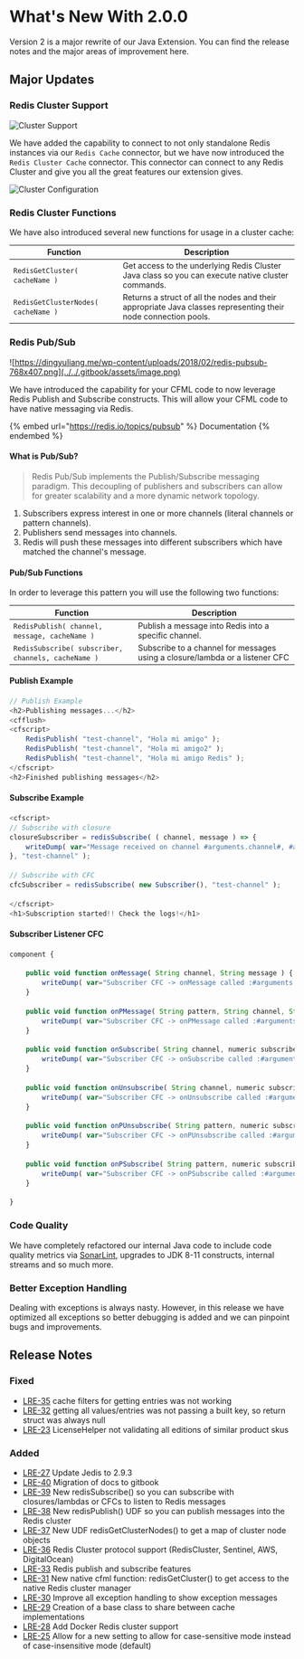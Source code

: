# What's New With 2.0.0

Version 2 is a major rewrite of our Java Extension.  You can find the release notes and the major areas of improvement here.

## Major Updates

### Redis Cluster Support

![Cluster Support](<../../.gitbook/assets/Screen Shot 2021-11-19 at 10.27.51 AM (1).png>)

We have added the capability to connect to not only standalone Redis instances via our `Redis Cache` connector, but we have now introduced the `Redis Cluster Cache` connector.  This connector can connect to any Redis Cluster and give you all the great features our extension gives.

![Cluster Configuration](<../../.gitbook/assets/Screen Shot 2021-11-19 at 10.34.04 AM.png>)

### Redis Cluster Functions

We have also introduced several new functions for usage in a cluster cache:

| Function                            | Description                                                                                                    |
| ----------------------------------- | -------------------------------------------------------------------------------------------------------------- |
| `RedisGetCluster( cacheName )`      | Get access to the underlying Redis Cluster Java class so you can execute native cluster commands.              |
| `RedisGetClusterNodes( cacheName )` | Returns a struct of all the nodes and their appropriate Java classes representing their node connection pools. |

### Redis Pub/Sub

![https://dingyuliang.me/wp-content/uploads/2018/02/redis-pubsub-768x407.png](../../.gitbook/assets/image.png)

We have introduced the capability for your CFML code to now leverage Redis Publish and Subscribe constructs.  This will allow your CFML code to have native messaging via Redis.

{% embed url="https://redis.io/topics/pubsub" %}
Documentation
{% endembed %}

#### What is Pub/Sub?

> Redis Pub/Sub implements the Publish/Subscribe messaging paradigm. This decoupling of publishers and subscribers can allow for greater scalability and a more dynamic network topology.

1. Subscribers express interest in one or more channels (literal channels or pattern channels).
2. Publishers send messages into channels.
3. Redis will push these messages into different subscribers which have matched the channel's message.

#### Pub/Sub Functions

In order to leverage this pattern you will use the following two functions:

| Function                                            | Description                                                                  |
| --------------------------------------------------- | ---------------------------------------------------------------------------- |
| `RedisPublish( channel, message, cacheName )`       | Publish a message into Redis into a specific channel.                        |
| `RedisSubscribe( subscriber, channels, cacheName )` | Subscribe to a channel for messages using a closure/lambda or a listener CFC |

#### Publish Example

```javascript
// Publish Example
<h2>Publishing messages...</h2>
<cfflush>
<cfscript>
	RedisPublish( "test-channel", "Hola mi amigo" );
	RedisPublish( "test-channel", "Hola mi amigo2" );
	RedisPublish( "test-channel", "Hola mi amigo Redis" );
</cfscript>
<h2>Finished publishing messages</h2>
```

#### Subscribe Example

```javascript
<cfscript>
// Subscribe with closure
closureSubscriber = redisSubscribe( ( channel, message ) => {
	writeDump( var="Message received on channel #arguments.channel#, #arguments.message#", output="console" );
}, "test-channel" );

// Subscribe with CFC
cfcSubscriber = redisSubscribe( new Subscriber(), "test-channel" );

</cfscript>
<h1>Subscription started!! Check the logs!</h1>
```

#### Subscriber Listener CFC

```javascript
component {

	public void function onMessage( String channel, String message ) {
		writeDump( var="Subscriber CFC -> onMessage called :#arguments.toString()#", output="console" );
	}

	public void function onPMessage( String pattern, String channel, String message ) {
		writeDump( var="Subscriber CFC -> onPMessage called :#arguments.toString()#", output="console" );
	}

	public void function onSubscribe( String channel, numeric subscribedChannels ) {
		writeDump( var="Subscriber CFC -> onSubscribe called :#arguments.toString()#", output="console" );
	}

	public void function onUnsubscribe( String channel, numeric subscribedChannels ) {
		writeDump( var="Subscriber CFC -> onUnsubscribe called :#arguments.toString()#", output="console" );
	}

	public void function onPUnsubscribe( String pattern, numeric subscribedChannels ) {
		writeDump( var="Subscriber CFC -> onPUnsubscribe called :#arguments.toString()#", output="console" );
	}

	public void function onPSubscribe( String pattern, numeric subscribedChannels ) {
		writeDump( var="Subscriber CFC -> onPSubscribe called :#arguments.toString()#", output="console" );
	}

}
```

### Code Quality

We have completely refactored our internal Java code to include code quality metrics via [SonarLint](whats-new-with-2.0.0.md#major-updates), upgrades to JDK 8-11 constructs, internal streams and so much more.

### Better Exception Handling

Dealing with exceptions is always nasty.  However, in this release we have optimized all exceptions so better debugging is added and we can pinpoint bugs and improvements.

## Release Notes

### Fixed

* [LRE-35](https://ortussolutions.atlassian.net/browse/LRE-35) cache filters for getting entries was not working
* [LRE-32](https://ortussolutions.atlassian.net/browse/LRE-32) getting all values/entries was not passing a built key, so return struct was always null
* [LRE-23](https://ortussolutions.atlassian.net/browse/LRE-23) LicenseHelper not validating all editions of similar product skus

### Added

* [LRE-27](https://ortussolutions.atlassian.net/browse/LRE-27) Update Jedis to 2.9.3
* [LRE-40](https://ortussolutions.atlassian.net/browse/LRE-40) Migration of docs to gitbook
* [LRE-39](https://ortussolutions.atlassian.net/browse/LRE-39) New redisSubscribe() so you can subscribe with closures/lambdas or CFCs to listen to Redis messages
* [LRE-38](https://ortussolutions.atlassian.net/browse/LRE-38) New redisPublish() UDF so you can publish messages into the Redis cluster
* [LRE-37](https://ortussolutions.atlassian.net/browse/LRE-37) New UDF redisGetClusterNodes() to get a map of cluster node objects
* [LRE-36](https://ortussolutions.atlassian.net/browse/LRE-36) Redis Cluster protocol support (RedisCluster, Sentinel, AWS, DigitalOcean)
* [LRE-33](https://ortussolutions.atlassian.net/browse/LRE-33) Redis publish and subscribe features
* [LRE-31](https://ortussolutions.atlassian.net/browse/LRE-31) New native cfml function: redisGetCluster() to get access to the native Redis cluster manager
* [LRE-30](https://ortussolutions.atlassian.net/browse/LRE-30) Improve all exception handling to show exception messages
* [LRE-29](https://ortussolutions.atlassian.net/browse/LRE-29) Creation of a base class to share between cache implementations
* [LRE-28](https://ortussolutions.atlassian.net/browse/LRE-28) Add Docker Redis cluster support
* [LRE-25](https://ortussolutions.atlassian.net/browse/LRE-25) Allow for a new setting to allow for case-sensitive mode instead of case-insensitive mode (default)
